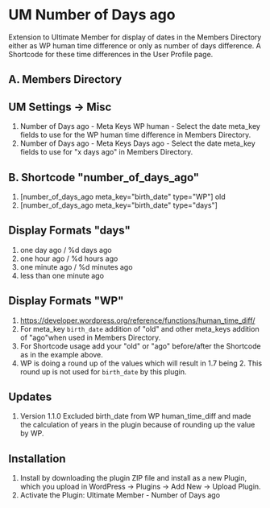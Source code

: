 # UM Number of Days ago
Extension to Ultimate Member for display of dates in the Members Directory either as WP human time difference or only as number of days difference. A Shortcode for these time differences in the User Profile page.

## A. Members Directory
## UM Settings -> Misc
1. Number of Days ago - Meta Keys WP human - Select the date meta_key fields to use for the WP human time difference in Members Directory.
2. Number of Days ago - Meta Keys Days ago - Select the date meta_key fields to use for "x days ago" in Members Directory.

## B. Shortcode "number_of_days_ago"
1. [number_of_days_ago meta_key="birth_date" type="WP"] old 
2. [number_of_days_ago meta_key="birth_date" type="days"]

## Display Formats "days"
1. one day ago / %d days ago
2. one hour ago / %d hours ago
3. one minute ago / %d minutes ago
4. less than one minute ago

## Display Formats "WP"
1. https://developer.wordpress.org/reference/functions/human_time_diff/
2. For meta_key <code>birth_date</code> addition of "old" and other meta_keys addition of "ago"when used in Members Directory.
3. For Shortcode usage add your "old" or "ago" before/after the Shortcode as in the example above.
4. WP is doing a round up of the values which will result in 1.7 being 2. This round up is not used for <code>birth_date</code> by this plugin.

## Updates
1. Version 1.1.0 Excluded birth_date from WP human_time_diff and made the calculation of years in the plugin because of rounding up the value by WP.

## Installation
1. Install by downloading the plugin ZIP file and install as a new Plugin, which you upload in WordPress -> Plugins -> Add New -> Upload Plugin.
2. Activate the Plugin: Ultimate Member - Number of Days ago


